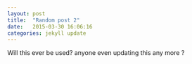 ```yaml
---
layout: post
title:  "Random post 2"
date:   2015-03-30 16:06:16
categories: jekyll update
---
```

Will this ever be used? anyone even updating this any more ?
